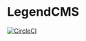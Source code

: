 # LegendCMS

[![CircleCI](https://dl.circleci.com/status-badge/img/gh/riv0tril/LegendCMS/tree/master.svg?style=svg)](https://dl.circleci.com/status-badge/redirect/gh/riv0tril/LegendCMS/tree/master)
